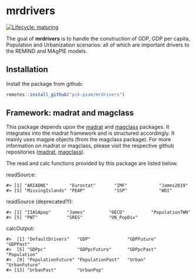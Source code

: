 
<!-- README.md is generated from README.Rmd. Please edit that file -->

# mrdrivers

<!-- badges: start -->

[![Lifecycle:
maturing](https://img.shields.io/badge/lifecycle-experimental-orange.svg)](https://lifecycle.r-lib.org/articles/stages.html#experimental)

<!-- badges: end -->

The goal of **mrdrivers** is to handle the construction of GDP, GDP per
capita, Population and Urbanization scenarios: all of which are
important drivers to the REMIND and MAgPIE models.

## Installation

Install the package from github:

``` r
remotes::install_github("pik-piam/mrdrivers")
```

## Framework: madrat and magclass

This package depends upon the
[madrat](https://github.com/pik-piam/madrat#readme) and
[magclass](https://github.com/pik-piam/magclass#readme) packages. It
integrates into the madrat framework and is structured accordingly. It
mainly uses magpie objects (from the magclass package). For more
information on madrat or magclass, please visit the respective github
repositories ([madrat](https://github.com/pik-piam/madrat#readme),
[magclass](https://github.com/pik-piam/magclass#readme)).

The read and calc functions provided by this package are listed below.

readSource:

    #> [1] "ARIADNE"        "Eurostat"       "IMF"            "James2019"     
    #> [5] "MissingIslands" "PEAP"           "SSP"            "WDI"

readSource (deprecated?!):

    #> [1] "IIASApop"      "James"         "OECD"          "PopulationTWN"
    #> [5] "PWT"           "SRES"          "UN_PopDiv"

calcOutput:

    #>  [1] "DefaultDrivers"   "GDP"              "GDPFuture"        "GDPPast"         
    #>  [5] "GDPpc"            "GDPpcFuture"      "GDPpcPast"        "Population"      
    #>  [9] "PopulationFuture" "PopulationPast"   "Urban"            "UrbanFuture"     
    #> [13] "UrbanPast"        "UrbanPop"
